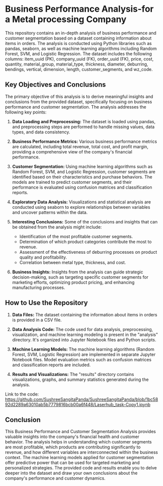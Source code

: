 # Business Performance Analysis-for a Metal processing Company

This repository contains an in-depth analysis of business performance and customer segmentation based on a dataset containing information about items in orders. The analysis is conducted using Python libraries such as pandas, seaborn, as well as machine learning algorithms including Random Forest, SVM, and Logistic Regression. The dataset includes the following columns: item_uuid (PK), company_uuid (FK), order_uuid (FK), price, cost, quantity, material_group, material_type, thickness, diameter, deburring, bendings, vertical, dimension, length, customer_segments, and wz_code.

## Key Objectives and Conclusions

The primary objective of this analysis is to derive meaningful insights and conclusions from the provided dataset, specifically focusing on business performance and customer segmentation. The analysis addresses the following key points:

1. **Data Loading and Preprocessing:** The dataset is loaded using pandas, and preprocessing steps are performed to handle missing values, data types, and data consistency.

2. **Business Performance Metrics:** Various business performance metrics are calculated, including total revenue, total cost, and profit margin, providing a comprehensive view of the company's financial performance.

3. **Customer Segmentation:** Using machine learning algorithms such as Random Forest, SVM, and Logistic Regression, customer segments are identified based on their characteristics and purchase behaviors. The models are trained to predict customer segments, and their performance is evaluated using confusion matrices and classification reports.

4. **Exploratory Data Analysis:** Visualizations and statistical analysis are conducted using seaborn to explore relationships between variables and uncover patterns within the data.

5. **Interesting Conclusions:** Some of the conclusions and insights that can be obtained from the analysis might include:
   - Identification of the most profitable customer segments.
   - Determination of which product categories contribute the most to revenue.
   - Assessment of the effectiveness of deburring processes on product quality and profitability.
   - Correlation between metal type, thickness, and cost.

6. **Business Insights:** Insights from the analysis can guide strategic decision-making, such as targeting specific customer segments for marketing efforts, optimizing product pricing, and enhancing manufacturing processes.

## How to Use the Repository

1. **Data Files:** The dataset containing the information about items in orders is provided in a CSV file.

2. **Data Analysis Code:** The code used for data analysis, preprocessing, visualization, and machine learning modeling is present in the "analysis" directory. It's organized into Jupyter Notebook files and Python scripts.

3. **Machine Learning Models:** The machine learning algorithms (Random Forest, SVM, Logistic Regression) are implemented in separate Jupyter Notebook files. Model evaluation metrics such as confusion matrices and classification reports are included.

4. **Results and Visualizations:** The "results" directory contains visualizations, graphs, and summary statistics generated during the analysis.

Link to the code: https://github.com/SushreeSangitaPanda/SushreeSangitaPanda/blob/1bc5892d2289a63010ab5b7779816bcb00a6f448/Laserhub_task-Copy1.ipynb


## Conclusion

This Business Performance and Customer Segmentation Analysis provides valuable insights into the company's financial health and customer behavior. The analysis helps in understanding which customer segments are most profitable, which products are contributing significantly to revenue, and how different variables are interconnected within the business context. The machine learning models applied for customer segmentation offer predictive power that can be used for targeted marketing and personalized strategies. The provided code and results enable you to delve deeper into the dataset and draw your own conclusions about the company's performance and customer dynamics.
